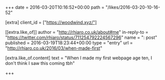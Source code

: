 +++
date = 2016-03-20T10:16:52+00:00
path = "/likes/2016-03-20-10-16-52"

[extra]
client_id = ["https://woodwind.xyz/"]

[[extra.like_of]]
author = "http://rhiaro.co.uk/about#me"
in-reply-to = "https://twitter.com/rhiaro/status/711254792224567296"
name = ": post"
published = 2016-03-19T18:23:44+00:00
type = "entry"
url = "http://rhiaro.co.uk/2016/03/when-made-first"

[extra.like_of.content]
text = "When I made my first webpage age ten, I don't think I saw this coming tbh"

+++

